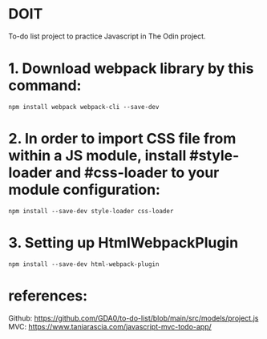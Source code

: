 # DOIT
To-do list project to practice Javascript in The Odin project. 

<!-- Webpack setup -->
# 1. Download webpack library by this command: 
    npm install webpack webpack-cli --save-dev

# 2. In order to import CSS file from within a JS module, install #style-loader and #css-loader to your module configuration: 
    npm install --save-dev style-loader css-loader

# 3. Setting up HtmlWebpackPlugin

    npm install --save-dev html-webpack-plugin

# references: 
Github: 
    https://github.com/GDA0/to-do-list/blob/main/src/models/project.js
MVC: 
    https://www.taniarascia.com/javascript-mvc-todo-app/